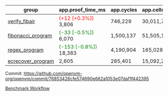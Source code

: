| group | app.proof_time_ms | app.cycles | app.cells_used | leaf.proof_time_ms | leaf.cycles | leaf.cells_used |
| -- | -- | -- | -- | -- | -- | -- |
| [verify_fibair](https://github.com/openvm-org/openvm/blob/benchmark-results/benchmarks-pr/1191/verify_fibair-76853426cfe574690e662a1053e07daf1f442395.md) |<span style='color: red'>(+12 [+0.3%])</span> 3,806 |  746,229 |  30,011,714 |- | - | - |
| [fibonacci_program](https://github.com/openvm-org/openvm/blob/benchmark-results/benchmarks-pr/1191/fibonacci-76853426cfe574690e662a1053e07daf1f442395.md) |<span style='color: green'>(-33 [-0.5%])</span> 6,070 |  1,500,137 |  51,505,102 |- | - | - |
| [regex_program](https://github.com/openvm-org/openvm/blob/benchmark-results/benchmarks-pr/1191/regex-76853426cfe574690e662a1053e07daf1f442395.md) |<span style='color: green'>(-153 [-0.8%])</span> 18,383 |  4,190,904 |  165,028,173 |- | - | - |
| [ecrecover_program](https://github.com/openvm-org/openvm/blob/benchmark-results/benchmarks-pr/1191/ecrecover-76853426cfe574690e662a1053e07daf1f442395.md) | 2,605 |  285,401 |  15,092,297 |- | - | - |


Commit: https://github.com/openvm-org/openvm/commit/76853426cfe574690e662a1053e07daf1f442395

[Benchmark Workflow](https://github.com/openvm-org/openvm/actions/runs/12700823510)
